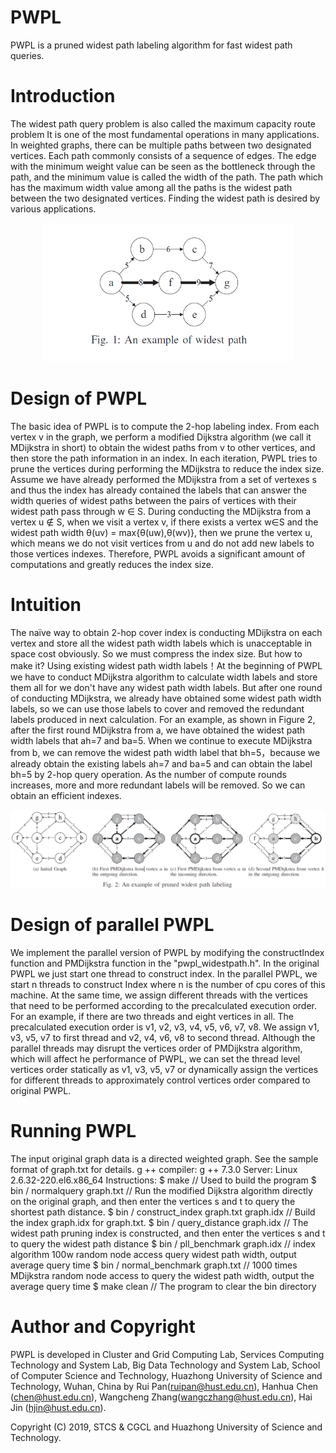 # PWPL
PWPL is a pruned widest path labeling algorithm for fast widest path queries.
# Introduction
The widest path query problem is also called the maximum capacity route problem It is one of the most fundamental operations in many applications. In weighted graphs, there can be multiple paths between two designated vertices. Each path commonly consists of a sequence of edges. The edge with the minimum weight value can be seen as the bottleneck through the path, and the minimum value is called the width of the path. The path which has the maximum width value among all the paths is the widest path between the two designated vertices. Finding the widest path is desired by various applications.

<div align=center><img width="400" height="222" src="figure1.jpg"/></div>
 


# Design of PWPL
The basic idea of PWPL is to compute the 2-hop labeling index. From each vertex v in the graph, we perform a modified Dijkstra algorithm (we call it MDijkstra in short) to obtain the widest paths from v to other vertices, and then store the path information in an index. In each iteration, PWPL tries to prune the vertices during performing the MDijkstra to reduce the index size. Assume we have already performed the MDijkstra from a set of vertexes s and thus the index has already contained the labels that can answer the width queries of widest paths between the pairs of vertices with their widest path pass through w ∈ S. During conducting the MDijkstra from a vertex u ∉ S, when we visit a vertex v, if there exists a vertex w∈S and the widest path width θ(uv) = max{θ(uw),θ(wv)}, then we prune the vertex u, which means we do not visit vertices from u and do not add new labels to those vertices indexes. Therefore, PWPL avoids a significant amount of computations and greatly reduces the index size.

# Intuition 
The naïve way to obtain 2-hop cover index is conducting MDijkstra on each vertex and store all the widest path width labels which is unacceptable in space cost obviously. So we must compress the index size. But how to make it? Using existing widest path width labels！At the beginning of PWPL we have to conduct MDijkstra algorithm to calculate width labels and store them all for we don't have any widest path width labels. But after one round of conducting MDijkstra, we already have obtained some widest path width labels, so we can use those labels to cover and removed the redundant labels produced in next calculation. For an example, as shown in Figure 2, after the first round MDijkstra from a, we have obtained the widest path width labels that ah=7 and ba=5. When we continue to execute MDijkstra from b, we can remove the widest path width label that bh=5，because we already obtain the existing labels ah=7 and ba=5 and can obtain the label bh=5 by 2-hop query operation. As the number of compute rounds increases, more and more redundant labels will be removed. So we can obtain an efficient indexes.

![image](figure2.jpg)

# Design of parallel PWPL
We implement the parallel version of PWPL by modifying the constructIndex function and PMDijkstra function in the "pwpl_widestpath.h". In the original PWPL we just start one thread to construct index. In the parallel PWPL, we start n threads to construct Index where n is the number of cpu cores of this machine. At the same time, we assign different threads with the vertices that need to be performed according to the precalculated execution order. For an example, if there are two threads and eight vertices in all. The precalculated execution order is v1, v2, v3, v4, v5, v6, v7, v8. We assign v1, v3, v5, v7 to first thread and v2, v4, v6, v8 to second thread. Although the parallel threads may disrupt the vertices order of PMDijkstra algorithm, which will affect he performance of PWPL, we can set the thread level vertices order statically as v1, v3, v5, v7 or dynamically assign the vertices for different threads to approximately control vertices order compared to original PWPL.

# Running PWPL
The input original graph data is a directed weighted graph. See the sample format of graph.txt for details.
g ++ compiler: g ++ 7.3.0
Server: Linux 2.6.32-220.el6.x86_64
Instructions:
$ make // Used to build the program
$ bin / normalquery graph.txt // Run the modified Dijkstra algorithm directly on the original graph, and then enter the vertices s and t to query the shortest path distance.
$ bin / construct_index graph.txt graph.idx // Build the index graph.idx for graph.txt.
$ bin / query_distance graph.idx // The widest path pruning index is constructed, and then enter the vertices s and t to query the widest path distance
$ bin / pll_benchmark graph.idx // index algorithm 100w random node access query widest path width, output average query time
$ bin / normal_benchmark graph.txt // 1000 times MDijkstra random node access to query the widest path width, output the average query time
$ make clean // The program to clear the bin directory

# Author and Copyright
PWPL is developed in Cluster and Grid Computing Lab, Services Computing Technology and System Lab, Big Data Technology and System Lab, School of Computer Science and Technology, Huazhong University of Science and Technology, Wuhan, China by Rui Pan(ruipan@hust.edu.cn), Hanhua Chen (chen@hust.edu.cn), Wangcheng Zhang(wangczhang@hust.edu.cn), Hai Jin (hjin@hust.edu.cn).

Copyright (C) 2019, STCS & CGCL and Huazhong University of Science and Technology.
